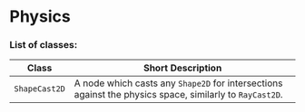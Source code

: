 # Physics

### List of classes:
| Class         | Short Description                                                                                       |
| ------------- | ------------------------------------------------------------------------------------------------------- |
| `ShapeCast2D` | A node which casts any `Shape2D` for intersections against the physics space, similarly to `RayCast2D`. |
